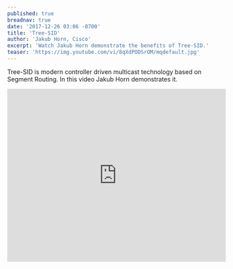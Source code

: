 ```yaml
---
published: true
breadnav: true
date: '2017-12-26 03:06 -0700'
title: 'Tree-SID'
author: 'Jakub Horn, Cisco'
excerpt: 'Watch Jakub Horn demonstrate the benefits of Tree-SID.'
teaser: 'https://img.youtube.com/vi/8qXdPODSrOM/mqdefault.jpg'
---    
```

Tree-SID is modern controller driven multicast technology based on Segment Routing. In this video Jakub Horn demonstrates it.
       
<iframe width="100%" height="400px" src="https://www.youtube.com/embed/8qXdPODSrOM" frameborder="0" allowfullscreen></iframe>
